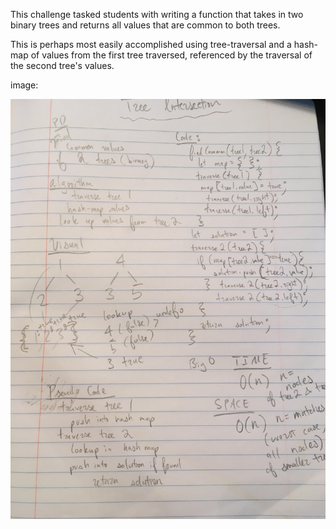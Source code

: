 This challenge tasked students with writing a function that takes in two binary trees and returns all values that are common to both trees.

This is perhaps most easily accomplished using tree-traversal and a hash-map of values from the first tree traversed, referenced by the traversal of the second tree's values.

image:

![](../assets/tree-intersection.jpg)